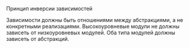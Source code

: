 Принцип инверсии зависимостей

Зависимости должны быть отношениями между абстракциями, а не конкретными реализациями. Высокоуровневые модули не должны зависеть от низкоуровневых модулей. Оба типа модулей должны зависеть от абстракций.